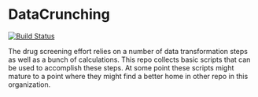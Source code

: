 # DataCrunching

[![Build Status](https://travis-ci.com/2019-ncovgroup/DataCrunching.svg?branch=master)](https://travis-ci.com/2019-ncovgroup/DataCrunching)

The drug screening effort relies on a number of data transformation steps as
well as a bunch of calculations. This repo collects basic scripts that can be
used to accomplish these steps. At some point these scripts might mature to a
point where they might find a better home in other repo in this organization.
